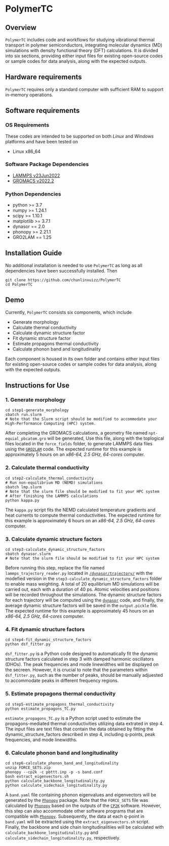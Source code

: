 # PolymerTC

## Overview
`PolymerTC` includes code and workflows for studying vibrational thermal transport in polymer semiconductors, integrating molecular dynamics (MD) simulations with density functional theory (DFT) calculations. It is divided into six sections, providing either input files for existing open-source codes or sample codes for data analysis, along with the expected outputs.

## Hardware requirements
`PolymerTC` requires only a standard computer with sufficient RAM to support in-memory operations.

## Software requirements
### OS Requirements
These codes are intended to be supported on both *Linux* and *Windows* platforms and have been tested on
+ Linux x86_64

### Software Package Dependencies
+ [LAMMPS v23Jun2022](https://www.lammps.org/download.html)
+ [GROMACS v2022.2](https://www.gromacs.org/Downloads)

### Python Dependencies
+ python >= 3.7
+ numpy >= 1.24.1
+ scipy >= 1.10.1
+ matplotlib >= 3.7.1
+ dynasor == 2.0
+ phonopy >= 2.21.1
+ GRO2LAM == 1.25

## Installation Guide
No additional installation is needed to use `PolymerTC` as long as all dependencies have been successfully installed. Then
```
git clone https://github.com/chunlinxuizz/PolymerTC
cd PolymerTC
```

## Demo
Currently, `PolymerTC` consists six components, which include
+ Generate morphology
+ Calculate thermal conductivity
+ Calculate dynamic structure factor
+ Fit dynamic structure factor
+ Estimate propagons thermal conductivity
+ Calculate phonon band and longitudinality

Each component is housed in its own folder and contains either input files for existing open-source codes or sample codes for data analysis, along with the expected outputs.

## Instructions for Use
### 1. Generate morphology
```
cd step1-generate_morphology
sbatch run.slurm
# Note that the Slurm script should be modified to accommodate your High-Performance Computing (HPC) system.
```
After completing the GROMACS calculations, a geometry file named `npt-equial_pbcatom.gro` will be generated, Use this file, along with the toplogical files located in the `force_fields` folder, to generate LAMMPS data files using the [`GRO2LAM`](https://github.com/hernanchavezthielemann/GRO2LAM) code. The expected runtime for this example is approximately 5 hours on an *x86-64, 2.5 GHz, 64-cores* computer.

### 2. Calculate thermal conductivity
```
cd step2-calculate_thermal_conductivity
# Run non-equilibrium MD (NEMD) simulations
sbatch lmp.slurm
# Note that the slurm file should be modified to fit your HPC system
# After finishing the LAMMPS calculations
python kappa.py
```
The `kappa.py` script fits the NEMD calculated temperature gradients and heat currents to compute thermal conductivities. The expected runtime for this example is approximately 6 hours on an *x86-64, 2.5 GHz, 64-cores* computer.

### 3. Calculate dynamic structure factors
```
cd step3-calculate_dynamic_structure_factors
sbatch dynasor.slurm
# Note that the slurm file should be modified to fit your HPC system
```
Before running this step, replace the file named `lammps_trajectory_reader.py` located in [`/dynasor/trajectory/`](https://gitlab.com/materials-modeling/dynasor) with the modefied version in the `step3-calculate_dynamic_structure_factors` folder to enable mass weighting. A total of 20 equilibrium MD simulations will be carried out, each with a duration of 40 ps. Atomic velocities and positions will be recorded throughout the simulations. The dynamic structure factors for each trajectory will be computed using the  [`dynasor`](https://gitlab.com/materials-modeling/dynasor) code, and finally, the average dynamic structure factors will be saved in the `output.pickle` file. The expected runtime for this example is approximately 45 hours on an *x86-64, 2.5 GHz, 64-cores* computer.
### 4. Fit dynamic structure factors
```
cd step4-fit_dynamic_structure_factors
python dsf_fitter.py
```
`dsf_fitter.py` is a Python code designed to automatically fit the dynamic structure factors calculated in step 3 with damped harmonic oscillators (DHOs). The 
peak frequencies and mode linewidthes will be displayed on the secreen. 
However, it is crucial to note that the parameters within `dsf_fitter.py`, such as the number of peaks, should be manually adjuested to accommodate peaks in different frequency regions. 
### 5. Estimate propagons thermal conductivity
```
cd step5-estimate_propagons_thermal_conductivity
python estimate_propagons_TC.py
```
`estimate_propagons_TC.py` is a Python script used to estimate the propagons-mediated thermal conductivities utilizing data extrated in step 4. The input files are text files that contain the data obtained by fitting the dynamic_structure_factors described in step 4, including q-points, peak frequencies, and mode linewidths.
### 6. Calculate phonon band and longitudinality
```
cd step6-calculate_phonon_band_and_longitudinality
unzip FORCE_SETS.zip
phonopy --cp2k -c pbttt.inp -p -s band.conf
bash extract_eigenvectors.sh
python calculate_backbone_longitudinality.py
python calculate_sidechain_longitudinality.py
```
A `band.yaml` file containing phonon eigenvalues and eigenvectors will be generated by the [`Phonopy`](https://phonopy.github.io/phonopy/) package. Note that the `FORCE_SETS` file was calculated by [`Phonopy`](https://phonopy.github.io/phonopy/) based on the outputs of the [`CP2K`](https://www.cp2k.org/) software.  However, this step can also accommodate other software programs that are compatible with [`Phonopy`](https://phonopy.github.io/phonopy/). Subsequently, the data at each q-point in `band.yaml` will be extracted using the `extract_eigenvectors.sh` script. Finally, the backbone and side chain longitudinalitiies will be calculated with `calculate_backbone_longitudinality.py` and `calculate_sidechain_longitudinality.py`, respectively.
